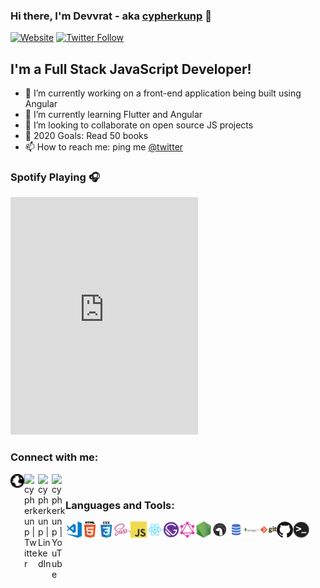 ### Hi there, I'm Devvrat - aka [cypherkunp][website] 👋 

[![Website](https://img.shields.io/website?label=cypherkunp.github.io&style=for-the-badge&url=https%3A%2F%2Fcypherkunp.github.io)](https://cypherkunp.github.io)
[![Twitter Follow](https://img.shields.io/twitter/follow/cypherkunp?color=1DA1F2&logo=twitter&style=for-the-badge)](https://twitter.com/intent/follow?original_referer=https%3A%2F%2Fgithub.com%2Fcypherkunp&screen_name=cypherkunp)

## I'm a Full Stack JavaScript Developer!

- 🔭  I’m currently working on a front-end application being built using Angular
- 🌱  I’m currently learning Flutter and Angular
- 👯  I’m looking to collaborate on open source JS projects
- 🥅  2020 Goals: Read 50 books
- 📫  How to reach me: ping me [@twitter][twitter]

### Spotify Playing 🎧

<iframe src="https://open.spotify.com/embed/playlist/07uydAJk8puPo5EC9gPNbh" width="300" height="380" frameborder="0" allowtransparency="true" allow="encrypted-media"></iframe>

### Connect with me:

[<img align="left" alt="cypherkunp.github.io" width="22px" src="https://raw.githubusercontent.com/iconic/open-iconic/master/svg/globe.svg" />][website]
[<img align="left" alt="cypherkunp | Twitter" width="22px" src="https://cdn.jsdelivr.net/npm/simple-icons@v3/icons/twitter.svg" />][twitter]
[<img align="left" alt="cypherkunp | LinkedIn" width="22px" src="https://cdn.jsdelivr.net/npm/simple-icons@v3/icons/linkedin.svg" />][linkedin]
[<img align="left" alt="cypherkunp | YouTube" width="22px" src="https://cdn.jsdelivr.net/npm/simple-icons@v3/icons/youtube.svg" />][youtube]


<br />

### Languages and Tools:

<img align="left" alt="Visual Studio Code" width="26px" src="https://raw.githubusercontent.com/github/explore/80688e429a7d4ef2fca1e82350fe8e3517d3494d/topics/visual-studio-code/visual-studio-code.png" />
<img align="left" alt="HTML5" width="26px" src="https://raw.githubusercontent.com/github/explore/80688e429a7d4ef2fca1e82350fe8e3517d3494d/topics/html/html.png" />
<img align="left" alt="CSS3" width="26px" src="https://raw.githubusercontent.com/github/explore/80688e429a7d4ef2fca1e82350fe8e3517d3494d/topics/css/css.png" />
<img align="left" alt="Sass" width="26px" src="https://raw.githubusercontent.com/github/explore/80688e429a7d4ef2fca1e82350fe8e3517d3494d/topics/sass/sass.png" />
<img align="left" alt="JavaScript" width="26px" src="https://raw.githubusercontent.com/github/explore/80688e429a7d4ef2fca1e82350fe8e3517d3494d/topics/javascript/javascript.png" />
<img align="left" alt="React" width="26px" src="https://raw.githubusercontent.com/github/explore/80688e429a7d4ef2fca1e82350fe8e3517d3494d/topics/react/react.png" />
<img align="left" alt="Gatsby" width="26px" src="https://raw.githubusercontent.com/github/explore/e94815998e4e0713912fed477a1f346ec04c3da2/topics/gatsby/gatsby.png" />
<img align="left" alt="GraphQL" width="26px" src="https://raw.githubusercontent.com/github/explore/80688e429a7d4ef2fca1e82350fe8e3517d3494d/topics/graphql/graphql.png" />
<img align="left" alt="Node.js" width="26px" src="https://raw.githubusercontent.com/github/explore/80688e429a7d4ef2fca1e82350fe8e3517d3494d/topics/nodejs/nodejs.png" />
<img align="left" alt="Deno" width="26px" src="https://raw.githubusercontent.com/github/explore/361e2821e2dea67711cde99c9c40ed357061cf27/topics/deno/deno.png" />
<img align="left" alt="SQL" width="26px" src="https://raw.githubusercontent.com/github/explore/80688e429a7d4ef2fca1e82350fe8e3517d3494d/topics/sql/sql.png" />
<img align="left" alt="MongoDB" width="26px" src="https://raw.githubusercontent.com/github/explore/80688e429a7d4ef2fca1e82350fe8e3517d3494d/topics/mongodb/mongodb.png" />
<img align="left" alt="Git" width="26px" src="https://raw.githubusercontent.com/github/explore/80688e429a7d4ef2fca1e82350fe8e3517d3494d/topics/git/git.png" />
<img align="left" alt="GitHub" width="26px" src="https://raw.githubusercontent.com/github/explore/78df643247d429f6cc873026c0622819ad797942/topics/github/github.png" />
<img align="left" alt="Terminal" width="26px" src="https://raw.githubusercontent.com/github/explore/80688e429a7d4ef2fca1e82350fe8e3517d3494d/topics/terminal/terminal.png" />

<br />
<br />

[website]: https://cypherkunp.github.io
[youtube]: https://www.youtube.com/channel/UCeUQ0WbxBBBnulyLBhCupkw
[twitter]: https://twitter.com/cypherkunp
[linkedin]: https://www.linkedin.com/in/devvratshukla/
